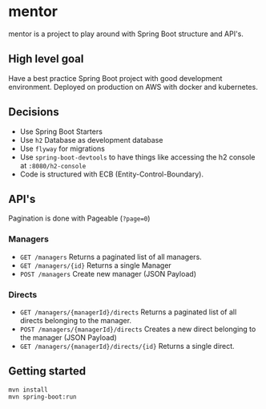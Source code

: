 # mentor

mentor is a project to play around with Spring Boot structure and API's.

## High level goal

Have a best practice Spring Boot project with good development environment.
Deployed on production on AWS with docker and kubernetes.

## Decisions

- Use Spring Boot Starters
- Use `h2` Database as development database
- Use `flyway` for migrations
- Use `spring-boot-devtools` to have things like accessing the h2 console at `:8080/h2-console`
- Code is structured with ECB (Entity-Control-Boundary).

## API's

Pagination is done with Pageable (`?page=0`)

### Managers
- `GET /managers` Returns a paginated list of all managers.
- `GET /managers/{id}` Returns a single Manager
- `POST /managers` Create new manager (JSON Payload)

### Directs
- `GET /managers/{managerId}/directs` Returns a paginated list of all directs belonging to the manager.
- `POST /managers/{managerId}/directs` Creates a new direct belonging to the manager (JSON Payload)
- `GET /managers/{managerId}/directs/{id}` Returns a single direct.

## Getting started

```
mvn install
mvn spring-boot:run
```